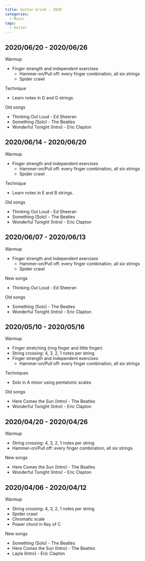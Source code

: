 ```yaml
---
title: Guitar Grind - 2020
categories:
  - Music
tags:
  - Guitar
---
```


## 2020/06/20 - 2020/06/26
Warmup
  - Finger strength and independent exercises
    - Hammer-on/Pull off: every finger combination, all six strings
    - Spider crawl

Technique
  - Learn notes in D and G strings.

Old songs
  - Thinking Out Loud - Ed Sheeran
  - Something (Solo) - The Beatles
  - Wonderful Tonight (Intro) - Eric Clapton

## 2020/06/14 - 2020/06/20
Warmup
  - Finger strength and independent exercises
    - Hammer-on/Pull off: every finger combination, all six strings
    - Spider crawl

Technique
  - Learn notes in E and B strings.

Old songs
  - Thinking Out Loud - Ed Sheeran
  - Something (Solo) - The Beatles
  - Wonderful Tonight (Intro) - Eric Clapton

## 2020/06/07 - 2020/06/13
Warmup
  - Finger strength and independent exercises
    - Hammer-on/Pull off: every finger combination, all six strings
    - Spider crawl

New songs
  - Thinking Out Loud - Ed Sheeran

Old songs
  - Something (Solo) - The Beatles
  - Wonderful Tonight (Intro) - Eric Clapton

## 2020/05/10 - 2020/05/16
Warmup
  - Finger stretching (ring finger and little finger)
  - String crossing: 4, 3, 2, 1 notes per string
  - Finger strength and independent exercises
    - Hammer-on/Pull off: every finger combination, all six strings

Techniques
  - Solo in A minor using pentatonic scales

Old songs
  - Here Comes the Sun (Intro) - The Beatles
  - Wonderful Tonight (Intro)  - Eric Clapton

## 2020/04/20 - 2020/04/26
Warmup
  - String crossing: 4, 3, 2, 1 notes per string
  - Hammer-on/Pull off: every finger combination, all six strings

New songs
  - Here Comes the Sun (Intro) - The Beatles
  - Wonderful Tonight (Intro)  - Eric Clapton

## 2020/04/06 - 2020/04/12
Warmup
 - String crossing: 4, 3, 2, 1 notes per string
 - Spider crawl
 - Chromatic scale
 - Power chord in Key of C

New songs
 - Something (Solo) - The Beatles
 - Here Comes the Sun (Intro) - The Beatles
 - Layla (Intro) - Eric Clapton

